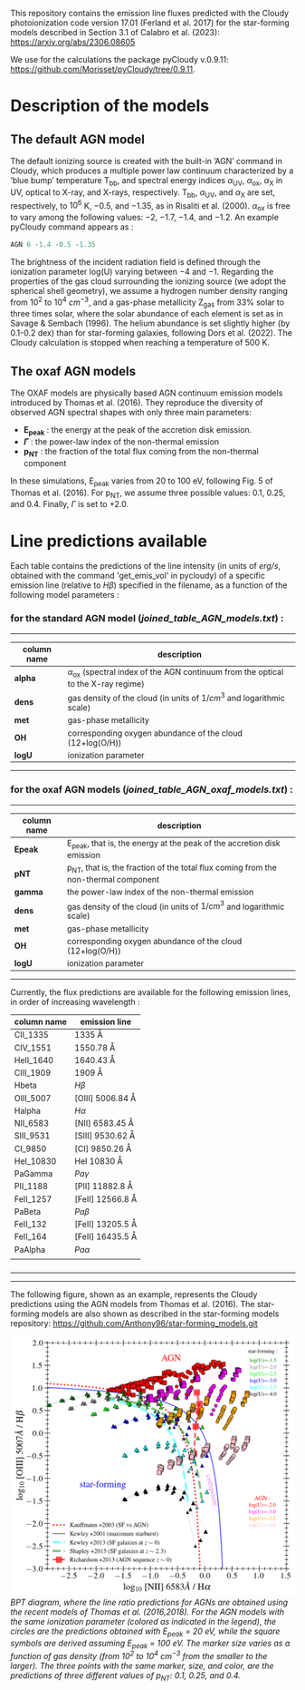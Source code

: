 This repository contains the emission line fluxes predicted with the Cloudy photoionization code version 17.01 (Ferland et al. 2017) for the star-forming models described in Section 3.1 of Calabro et al. (2023):
https://arxiv.org/abs/2306.08605

We use for the calculations the package pyCloudy v.0.9.11: 
https://github.com/Morisset/pyCloudy/tree/0.9.11. 
# Description of the models 
## The default AGN model
The default ionizing source is created with the built-in ’AGN’ command in Cloudy, which produces a multiple power law continuum characterized by a ’blue bump’ temperature T<sub>bb</sub>, and spectral energy indices $\alpha$<sub>UV</sub>, $\alpha$<sub>ox</sub>, $\alpha$<sub>X</sub> in UV, optical to X-ray, and X-rays, respectively. T<sub>bb</sub>, $\alpha$<sub>UV</sub>, and $\alpha$<sub>X</sub> are set, respectively, to $10^6$ K, $-0.5$, and $-1.35$, as in Risaliti et al. (2000). $\alpha$<sub>ox</sub> is free to vary among the following values: $−2$, $−1.7$, $−1.4$, and $−1.2$. An example pyCloudy command appears as :

```js
AGN 6 -1.4 -0.5 -1.35
```

The brightness of the incident radiation field is defined through the ionization parameter log(U) varying between $−4$ and $−1$. 
Regarding the properties of the gas cloud surrounding the ionizing source (we adopt the spherical shell geometry), we assume a hydrogen number density ranging from $10^2$ to $10^4$ $cm^{−3}$, and a gas-phase metallicity Z<sub>gas</sub> from $33\%$ solar to three times solar, where the solar abundance of each element is set as in Savage \& Sembach (1996). The helium abundance is set slightly higher (by 0.1-0.2 dex) than for star-forming galaxies, following Dors et al. (2022). The Cloudy calculation is stopped when reaching a temperature of $500$ K. 
## The oxaf AGN models
The OXAF models are physically based AGN continuum emission models introduced by Thomas et al. (2016). They reproduce the diversity of observed AGN spectral shapes with only three main parameters:
- **E<sub>peak</sub>** : the energy at the peak of the accretion disk emission. 
- **$\Gamma$** : the power-law index of the non-thermal emission
- **p<sub>NT</sub>** : the fraction of the total flux coming from the non-thermal component 

In these simulations, E<sub>peak</sub> varies from 20 to 100 eV, following Fig. 5 of Thomas et al. (2016). For p<sub>NT</sub>, we assume three possible values: 0.1, 0.25, and 0.4. Finally, $\Gamma$ is set to +2.0.


# Line predictions available
Each table contains the predictions of the line intensity (in units of *erg/s*, obtained with the command 'get_emis_vol' in pycloudy) of a specific emission line (relative to $H\beta$) specified in the filename, as a function of the following model parameters : <br />

### for the standard AGN model (*joined_table_AGN_models.txt*) :
--- --- 
| column name | description |
| --- | --- |
| **alpha** | $\alpha$<sub>ox</sub> (spectral index of the AGN continuum from the optical to the X-ray regime) <br />
| **dens** | gas density of the cloud (in units of $1/cm^3$ and logarithmic scale) <br />
| **met** | gas-phase metallicity  <br />
| **OH** | corresponding oxygen abundance of the cloud (12+log(O/H)) <br />
| **logU** | ionization parameter <br />
--- ---

### for the oxaf AGN models (*joined_table_AGN_oxaf_models.txt*) :
--- --- 
| column name | description |
| --- | --- |
| **Epeak** | E<sub>peak</sub>, that is, the energy at the peak of the accretion disk emission <br />
| **pNT**  | p<sub>NT</sub>, that is, the fraction of the total flux coming from the non-thermal component <br />
| **gamma** | the power-law index of the non-thermal emission <br />
| **dens** | gas density of the cloud (in units of $1/cm^3$ and logarithmic scale) <br />
| **met** | gas-phase metallicity  <br />
| **OH** | corresponding oxygen abundance of the cloud (12+log(O/H)) <br />
| **logU** | ionization parameter <br />
--- ---

Currently, the flux predictions are available for the following emission lines, in order of increasing wavelength : 

| column name | emission line |
| --- | --- |
| CII_1335 | $1335$ &angst; |
| CIV_1551 | $1550.78$ &angst; |
| HeII_1640 | $1640.43$ &angst; |
| CIII_1909 | $1909$ &angst; |
| Hbeta | $H\beta$ |
| OIII_5007 | [OIII] $5006.84$ &angst; |
| Halpha | $H\alpha$ |
| NII_6583 | [NII] $6583.45$ &angst; |
| SIII_9531 | [SIII] $9530.62$ &angst; |
| CI_9850 | [CI]  $9850.26$ &angst; |
| HeI_10830 | HeI $10830$ &angst; |
| PaGamma | $Pa\gamma$ |
| PII_1188 | [PII] $11882.8$ &angst; |
| FeII_1257 | [FeII] $12566.8$ &angst; |
| PaBeta | $Pa\beta$ |
| FeII_132 | [FeII] $13205.5$ &angst; |
| FeII_164 | [FeII] $16435.5$ &angst; |
| PaAlpha | $Pa\alpha$ |
|    |


###
<hr><hr>

The following figure, shown as an example, represents the Cloudy predictions using the AGN models from Thomas et al. (2016). The star-forming models are also shown as described in the star-forming models repository: https://github.com/Anthony96/star-forming_models.git

![Alt text](oxaf_models_BPT-1.png)
*BPT diagram, where the line ratio predictions for AGNs are obtained using the recent models of Thomas et al. (2016,2018). For the AGN models with the same ionization parameter (colored as indicated in the legend), the circles are the predictions obtained with E<sub>peak</sub> = 20 eV, while the square symbols are derived assuming E<sub>peak</sub> = 100 eV. The marker size varies as a function of gas density (from $10^2$ to $10^4$ $cm^{−3}$ from the smaller to the larger). The three points with the same marker, size, and color, are the predictions of three different values of p<sub>NT</sub>: 0.1, 0.25, and 0.4.*